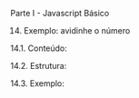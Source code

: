 Parte I - Javascript Básico

14. Exemplo: avidinhe o número

14.1. Conteúdo: 

14.2. Estrutura: 

14.3. Exemplo:
